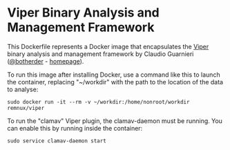# Viper Binary Analysis and Management Framework

This Dockerfile represents a Docker image that encapsulates the [Viper][1] binary analysis and management framework by Claudio Guarnieri ([@botherder][2] - [homepage][3]).

To run this image after installing Docker, use a command like this to launch the container, replacing "~/workdir" with the path to the location of the data to analyse:

    sudo docker run -it --rm -v ~/workdir:/home/nonroot/workdir remnux/viper

To run the "clamav" Viper plugin, the clamav-daemon must be running. You can enable this by running inside the container:

    sudo service clamav-daemon start

  [1]: https://github.com/viper-framework/viper
  [2]: https://twitter.com/botherder
  [3]: https://nex.sx/
